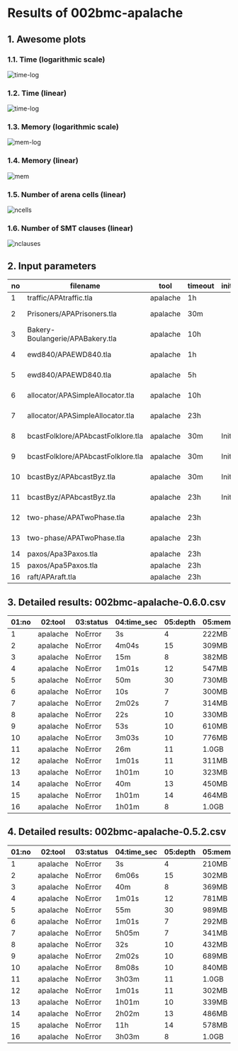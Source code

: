 # Results of 002bmc-apalache


## 1. Awesome plots

### 1.1. Time (logarithmic scale)

![time-log](002bmc-apalache-time-log.svg "Time Log")

### 1.2. Time (linear)

![time-log](002bmc-apalache-time.svg "Time Log")

### 1.3. Memory (logarithmic scale)

![mem-log](002bmc-apalache-mem-log.svg "Memory Log")

### 1.4. Memory (linear)

![mem](002bmc-apalache-mem.svg "Memory Log")

### 1.5. Number of arena cells (linear)

![ncells](002bmc-apalache-ncells.svg "Number of arena cells")

### 1.6. Number of SMT clauses (linear)

![nclauses](002bmc-apalache-nclauses.svg "Number of SMT clauses")

## 2. Input parameters

no  |  filename                            |  tool      |  timeout  |  init  |  inv                |  next  |  args
----|--------------------------------------|------------|-----------|--------|---------------------|--------|---------------------------------
1   |  traffic/APAtraffic.tla              |  apalache  |  1h       |        |                     |        |  --length=4
2   |  Prisoners/APAPrisoners.tla          |  apalache  |  30m      |        |  SafetyInv          |        |  --length=15 --cinit=ConstInit
3   |  Bakery-Boulangerie/APABakery.tla    |  apalache  |  10h      |        |  MutualExclusion    |        |  --length=8
4   |  ewd840/APAEWD840.tla                |  apalache  |  1h       |        |  Inv                |        |  --length=12 --cinit=ConstInit4
5   |  ewd840/APAEWD840.tla                |  apalache  |  5h       |        |  Inv                |        |  --length=30 --cinit=ConstInit10
6   |  allocator/APASimpleAllocator.tla    |  apalache  |  10h      |        |  ResourceMutex      |        |  --length=7 --cinit=ConstInit22
7   |  allocator/APASimpleAllocator.tla    |  apalache  |  23h      |        |  ResourceMutex      |        |  --length=7 --cinit=ConstInit53
8   |  bcastFolklore/APAbcastFolklore.tla  |  apalache  |  30m      |  Init  |                     |        |  --length=10 --cinit=ConstInit4
9   |  bcastFolklore/APAbcastFolklore.tla  |  apalache  |  30m      |  Init  |                     |        |  --length=10 --cinit=ConstInit20
10  |  bcastByz/APAbcastByz.tla            |  apalache  |  30m      |  Init  |                     |        |  --length=10 --cinit=ConstInit4
11  |  bcastByz/APAbcastByz.tla            |  apalache  |  23h      |  Init  |                     |        |  --length=11 --cinit=ConstInit6
12  |  two-phase/APATwoPhase.tla           |  apalache  |  23h      |        |  TCConsistent       |        |  --length=11 --cinit=ConstInit3
13  |  two-phase/APATwoPhase.tla           |  apalache  |  23h      |        |  TCConsistent       |        |  --length=10 --cinit=ConstInit7
14  |  paxos/Apa3Paxos.tla                 |  apalache  |  23h      |        |  OneValuePerBallot  |        |  --length=13
15  |  paxos/Apa5Paxos.tla                 |  apalache  |  23h      |        |  OneValuePerBallot  |        |  --length=14
16  |  raft/APAraft.tla                    |  apalache  |  23h      |        |  OneLeader          |        |  --length=8

## 3. Detailed results: 002bmc-apalache-0.6.0.csv

01:no  |  02:tool   |  03:status  |  04:time_sec  |  05:depth  |  05:mem_kb  |  10:ninit_trans  |  11:ninit_trans  |  12:ncells  |  13:nclauses  |  14:navg_clause_len
-------|------------|-------------|---------------|------------|-------------|------------------|------------------|-------------|---------------|--------------------
1      |  apalache  |  NoError    |  3s           |  4         |  222MB      |  0               |  0               |  514        |  1.0K         |  8.0
2      |  apalache  |  NoError    |  4m04s        |  15        |  309MB      |  0               |  0               |  3.0K       |  7.0K         |  10
3      |  apalache  |  NoError    |  15m          |  8         |  382MB      |  0               |  0               |  13K        |  37K          |  11
4      |  apalache  |  NoError    |  1m01s        |  12        |  547MB      |  0               |  0               |  27K        |  152K         |  12
5      |  apalache  |  NoError    |  50m          |  30        |  730MB      |  0               |  0               |  67K        |  372K         |  12
6      |  apalache  |  NoError    |  10s          |  7         |  300MB      |  0               |  0               |  2.0K       |  5.0K         |  11
7      |  apalache  |  NoError    |  2m02s        |  7         |  314MB      |  0               |  0               |  3.0K       |  18K          |  14
8      |  apalache  |  NoError    |  22s          |  10        |  330MB      |  0               |  0               |  7.0K       |  22K          |  12
9      |  apalache  |  NoError    |  53s          |  10        |  610MB      |  0               |  0               |  27K        |  105K         |  14
10     |  apalache  |  NoError    |  3m03s        |  10        |  776MB      |  0               |  0               |  39K        |  161K         |  14
11     |  apalache  |  NoError    |  26m          |  11        |  1.0GB      |  0               |  0               |  75K        |  391K         |  15
12     |  apalache  |  NoError    |  1m01s        |  11        |  311MB      |  0               |  0               |  3.0K       |  10K          |  11
13     |  apalache  |  NoError    |  1h01m        |  10        |  323MB      |  0               |  0               |  4.0K       |  16K          |  11
14     |  apalache  |  NoError    |  40m          |  13        |  450MB      |  0               |  0               |  18K        |  44K          |  11
15     |  apalache  |  NoError    |  1h01m        |  14        |  464MB      |  0               |  0               |  28K        |  71K          |  11
16     |  apalache  |  NoError    |  1h01m        |  8         |  1.0GB      |  0               |  0               |  68K        |  253K         |  25

## 4. Detailed results: 002bmc-apalache-0.5.2.csv

01:no  |  02:tool   |  03:status  |  04:time_sec  |  05:depth  |  05:mem_kb  |  10:ninit_trans  |  11:ninit_trans  |  12:ncells  |  13:nclauses  |  14:navg_clause_len
-------|------------|-------------|---------------|------------|-------------|------------------|------------------|-------------|---------------|--------------------
1      |  apalache  |  NoError    |  3s           |  4         |  210MB      |  1               |  4               |  501        |  999          |  8.0
2      |  apalache  |  NoError    |  6m06s        |  15        |  302MB      |  1               |  4               |  2.0K       |  6.0K         |  11
3      |  apalache  |  NoError    |  40m          |  8         |  369MB      |  1               |  16              |  14K        |  48K          |  11
4      |  apalache  |  NoError    |  1m01s        |  12        |  781MB      |  1               |  4               |  36K        |  257K         |  12
5      |  apalache  |  NoError    |  55m          |  30        |  989MB      |  1               |  4               |  89K        |  635K         |  12
6      |  apalache  |  NoError    |  1m01s        |  7         |  292MB      |  1               |  3               |  2.0K       |  9.0K         |  13
7      |  apalache  |  NoError    |  5h05m        |  7         |  341MB      |  1               |  3               |  5.0K       |  30K          |  16
8      |  apalache  |  NoError    |  32s          |  10        |  432MB      |  1               |  4               |  11K        |  33K          |  13
9      |  apalache  |  NoError    |  2m02s        |  10        |  689MB      |  1               |  4               |  37K        |  141K         |  13
10     |  apalache  |  NoError    |  8m08s        |  10        |  840MB      |  1               |  5               |  54K        |  216K         |  14
11     |  apalache  |  NoError    |  3h03m        |  11        |  1.0GB      |  1               |  5               |  106K       |  543K         |  15
12     |  apalache  |  NoError    |  1m01s        |  11        |  302MB      |  1               |  7               |  3.0K       |  10K          |  10
13     |  apalache  |  NoError    |  1h01m        |  10        |  339MB      |  1               |  7               |  4.0K       |  15K          |  10
14     |  apalache  |  NoError    |  2h02m        |  13        |  486MB      |  1               |  4               |  22K        |  50K          |  10
15     |  apalache  |  NoError    |  11h          |  14        |  578MB      |  1               |  4               |  34K        |  79K          |  10
16     |  apalache  |  NoError    |  3h03m        |  8         |  1.0GB      |  1               |  23              |  116K       |  445K         |  19
